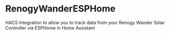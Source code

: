 # RenogyWanderESPHome
HACS Integration to allow you to track data from your Renogy Wander Solar Controller via ESPHome in Home Assistant
